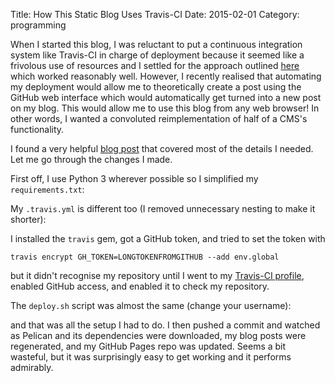 Title: How This Static Blog Uses Travis-CI
Date: 2015-02-01
Category: programming

When I started this blog, I was reluctant to put a continuous integration
system like Travis-CI in charge of deployment because it seemed like a
frivolous use of resources and I settled for the approach outlined
[here](http://mathamy.com/migrating-to-github-pages-using-pelican.html) which
worked reasonably well. However, I recently realised that automating my
deployment would allow me to theoretically create a post using the GitHub web
interface which would automatically get turned into a new post on my blog.
This would allow me to use this blog from any web browser! In other words, I
wanted a convoluted reimplementation of half of a CMS's functionality.

I found a very helpful [blog
post](http://zonca.github.io/2013/09/automatically-build-pelican-and-publish-to-github-pages.html)
that covered most of the details I needed. Let me go through the changes I
made.

First off, I use Python 3 wherever possible so I simplified my
`requirements.txt`:

<script
src="http://gist-it.appspot.com/github.com/vaibhavsagar/website/blob/master/requirements.txt"></script>

My `.travis.yml` is different too (I removed unnecessary nesting to make it
shorter):

<script
src="http://gist-it.appspot.com/github.com/vaibhavsagar/website/blob/master/.travis.yml"></script>

I installed the `travis` gem, got a GitHub token, and tried to set the token
with

    travis encrypt GH_TOKEN=LONGTOKENFROMGITHUB --add env.global

but it didn't recognise my repository until I went to my [Travis-CI
profile](https://travis-ci.org/profile/), enabled GitHub access, and enabled it
to check my repository.

The `deploy.sh` script was almost the same (change your username):

<script
src="http://gist-it.appspot.com/github.com/vaibhavsagar/website/blob/master/deploy.sh"></script>

and that was all the setup I had to do. I then pushed a commit and watched as
Pelican and its dependencies were downloaded, my blog posts were regenerated,
and my GitHub Pages repo was updated. Seems a bit wasteful, but it was
surprisingly easy to get working and it performs admirably.

